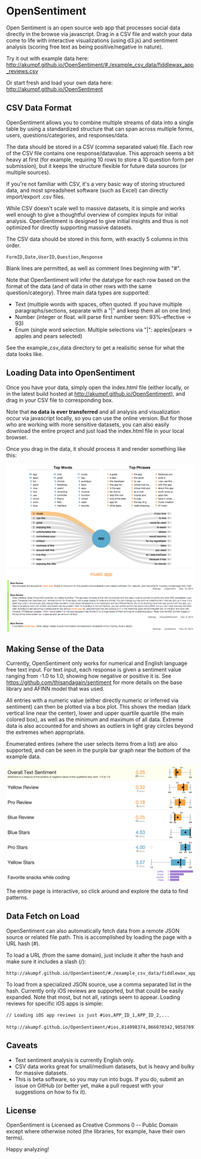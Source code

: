OpenSentiment
=============

Open Sentiment is an open source web app that processes social data directly in the browse via javascript. Drag in a CSV file and watch your data come to life with interactive visualizations (using d3.js) and sentiment analysis (scoring free text as being positive/negative in nature).

Try it out with example data here: http://akumpf.github.io/OpenSentiment/#./example_csv_data/fiddlewax_app_reviews.csv

Or start fresh and load your own data here: http://akumpf.github.io/OpenSentiment

## CSV Data Format

OpenSentiment allows you to combine multiple streams of data into a single table by using a standardized structure that can span across multiple forms, users, questions/categories, and responses/data. 

The data should be stored in a CSV (comma separated value) file. Each row of the CSV file contains one response/datavalue. This approach seems a bit heavy at first (for example, requiring 10 rows to store a 10 question form per submission), but it keeps the structure flexible for future data sources (or multiple sources). 

If you're not familiar with CSV, it's a very basic way of storing structured data, and most spreadsheet software (such as Excel) can directly import/export .csv files.

While CSV doesn't scale well to massive datasets, it is simple and works well enough to give a thoughtful overview of complex inputs for initial analysis. OpenSentiment is designed to give initial insights and thus is not optimized for directly supporting massive datasets.

The CSV data should be stored in this form, with exactly 5 columns in this order.

```
FormID,Date,UserID,Question,Response
```

Blank lines are permitted, as well as comment lines beginning with "#".

Note that OpenSentiment will infer the datatype for each row based on the format of the data (and of data in other rows with the same question/category). Three main data types are supported:

* Text   (multiple words with spaces, often quoted. If you have multiple paragraphs/sections, separate with a "|" and keep them all on one line)
* Number (integer or float. will parse first number seen: 93%-effective -> 93)
* Enum   (single word selection. Multiple selections via "|": apples|pears -> apples and pears selected)

See the example_csv_data directory to get a realisitic sense for what the data looks like.

## Loading Data into OpenSentiment

Once you have your data, simply open the index.html file (either locally, or in the latest build hosted at http://akumpf.github.io/OpenSentiment), and drag in your CSV file to corresponding box.

Note that **no data is ever transferred** and all analysis and visualization occur via javascript locally, so you can use the online version. But for those who are working with more sensitive datasets, you can also easily download the entire project and just load the index.html file in your local browser.

Once you drag in the data, it should process it and render something like this:

![OpenSentiment Screenshot](/screenshot.png?raw=true "Open Sentiment Screenshot")

## Making Sense of the Data

Currently, OpenSentiment only works for numerical and English language free text input. For text input, each response is given a sentiment value ranging from -1.0 to 1.0, showing how negative or positive it is. See https://github.com/thisandagain/sentiment for more details on the base library and AFINN model that was used.

All entries with a numeric value (either directly numeric or inferred via sentiment) can then be plotted via a box plot. This shows the median (dark vertical line near the center), lower and upper quartile quartile (the main colored box), as well as the minimum and maximum of all data. Extreme data is also accounted for and shows as outliers in light gray circles beyond the extremes when appropriate.

Enumerated entires (where the user selects items from a list) are also supported, and can be seen in the purple bar graph near the bottom of the example data.

![OpenSentiment data view](/screenshot2.png?raw=true "Open Sentiment data view")

The entire page is interactive, so click around and explore the data to find patterns.

## Data Fetch on Load

OpenSentiment can also automatically fetch data from a remote JSON source or related file path. This is accomplished by loading the page with a URL hash (#).

To load a URL (from the same domain), just include it after the hash and make sure it includes a slash (/):

```
http://akumpf.github.io/OpenSentiment/#./example_csv_data/fiddlewax_app_reviews.csv
```

To load from a specialized JSON source, use a comma separated list in the hash. Currently only iOS reviews are supported, but that could be easily expanded. Note that most, but not all, ratings seem to appear. Loading reviews for specific iOS apps is simple:

```
// Loading iOS app reviews is just #ios,APP_ID_1,APP_ID_2,...

http://akumpf.github.io/OpenSentiment/#ios,814998374,866070342,905878913
```



## Caveats

* Text sentiment analysis is currently English only.
* CSV data works great for small/medium datasets, but is heavy and bulky for massive datasets.
* This is beta software, so you may run into bugs. If you do, submit an issue on GitHub (or better yet, make a pull request with your suggestions on how to fix it).

## License

OpenSentiment is Licensed as Creative Commons 0 -- Public Domain except where otherwise noted (the libraries, for example, have their own terms). 

Happy analyzing!


